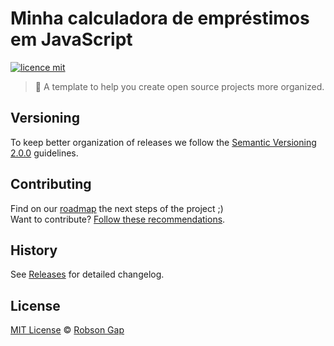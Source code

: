 # Minha calculadora de empréstimos em JavaScript

[![licence mit](https://img.shields.io/badge/licence-MIT-blue.svg)](https://github.com/robsongap/open-source-boilerplate/blob/master/LICENSE.md)

> :rocket: A template to help you create open source projects more organized.

## Versioning

To keep better organization of releases we follow the [Semantic Versioning 2.0.0](http://semver.org/) guidelines.

## Contributing
Find on our [roadmap](https://github.com/robsongap/calculadora.js) the next steps of the project ;)
<br>
Want to contribute? [Follow these recommendations](https://github.com/robsongap/calculadora.js/CONTRIBUTING.md).

## History
See [Releases](https://github.com/robsongap/calculadora.js/releases) for detailed changelog.

## License
[MIT License](https://github.com/robsongap/calculadora.js/LICENSE.md) © [Robson Gap]()
